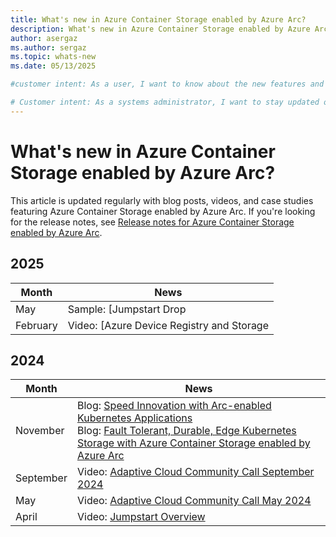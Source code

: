 ```yaml
---
title: What's new in Azure Container Storage enabled by Azure Arc?
description: What's new in Azure Container Storage enabled by Azure Arc?
author: asergaz
ms.author: sergaz
ms.topic: whats-new
ms.date: 05/13/2025

#customer intent: As a user, I want to know about the new features and updates in Azure Container Storage enabled by Azure Arc.

# Customer intent: As a systems administrator, I want to stay updated on the latest features and enhancements of Azure Container Storage enabled by Azure Arc, so that I can optimize my container management and ensure I’m leveraging the best available capabilities for my cloud infrastructure.
---
```


# What's new in Azure Container Storage enabled by Azure Arc?

This article is updated regularly with blog posts, videos, and case studies featuring Azure Container Storage enabled by Azure Arc. If you're looking for the release notes, see [Release notes for Azure Container Storage enabled by Azure Arc](release-notes.md).

## 2025

|Month  | News  |
|---------|---------|
|May     | Sample: [Jumpstart Drop | Azure Container Storage enabled by Azure Arc: Cloud Ingest Edge Volume on a Single Node Ubuntu K3s Cluster with an SFTP Front End](https://jumpstart.azure.com/azure_jumpstart_drops?drop=Azure%20Container%20Storage%20enabled%20by%20Azure%20Arc%20SFTP&fs=true)       |
|February     |  Video: [Azure Device Registry and Storage | But can it HA?](https://www.youtube.com/watch?app=desktop&v=NceN83tjaL4&ab_channel=ArcJumpstart)       |


## 2024

|Month  | News  |
|---------|---------|
|November     |  Blog: [Speed Innovation with Arc-enabled Kubernetes Applications](https://techcommunity.microsoft.com/blog/azurearcblog/speed-innovation-with-arc-enabled-kubernetes-applications/4298658) </br>  Blog: [Fault Tolerant, Durable, Edge Kubernetes Storage with Azure Container Storage enabled by Azure Arc](https://techcommunity.microsoft.com/blog/azurearcblog/fault-tolerant-durable-edge-kubernetes-storage-with-azure-container-storage-enab/4293133)    |
|September     |   Video: [Adaptive Cloud Community Call September 2024](https://www.youtube.com/watch?app=desktop&v=o9nzzy3UXIY&t=486s&ab_channel=ArcJumpstart)      |
|May     |   Video: [Adaptive Cloud Community Call May 2024](https://www.youtube.com/watch?app=desktop&v=Ib82hw8-CUE&t=746s&ab_channel=ArcJumpstart)      |
|April     |  Video: [Jumpstart Overview](https://www.youtube.com/watch?app=desktop&v=Qnh2UH1g6Q4&t=542s&ab_channel=ArcJumpstart)       |
